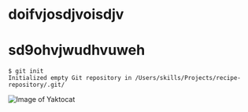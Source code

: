 # doifvjosdjvoisdjv
# sd9ohvjwudhvuweh


```
$ git init
Initialized empty Git repository in /Users/skills/Projects/recipe-repository/.git/
```

![Image of Yaktocat](https://octodex.github.com/images/yaktocat.png)
